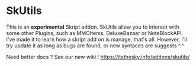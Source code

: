 # SkUtils
This is an **experimental** Skript addon.
SkUtils allow you to interact with some other Plugins, such as MMOItems, DeluxeBazaar or NoteBlockAPI. 
I've made it to learn how a skript add on is manage, that's all. 
However, I'll try update it as long as bugs are found, or new syntaces are suggests ^.^

Need better docs ? See our new wiki !
https://itsthesky.info/addons/skutils/
